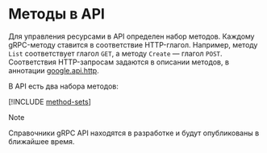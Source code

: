 # Методы в APIДля управления ресурсами в API определен набор методов. Каждому gRPC-методу ставится в соответствие HTTP-глагол. Например, методу `List` соответствует глагол `GET`,  а методу `Create` — глагол `POST`. Соответствия HTTP-запросам задаются в описании методов, в аннотации [google.api.http](https://github.com/googleapis/googleapis/blob/master/google/api/http.proto).В API есть два набора методов: [!INCLUDE [method-sets](../_includes/method-sets.md)]> [!NOTE]>> Справочники gRPC API находятся в разработке и будут опубликованы в ближайшее время.